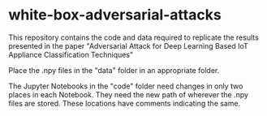 # white-box-adversarial-attacks

This repository contains the code and data required to replicate the results presented in the paper "Adversarial Attack for Deep Learning Based IoT Appliance Classification Techniques"

Place the .npy files in the "data" folder in an appropriate folder.

The Jupyter Notebooks in the "code" folder need changes in only two places in each Notebook.
They need the new path of wherever the .npy files are stored. These locations have comments indicating the same.
